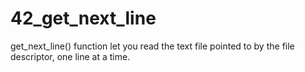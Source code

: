 # 42_get_next_line
get_next_line() function let you read the text file pointed to by the file descriptor, one line at a time.   
